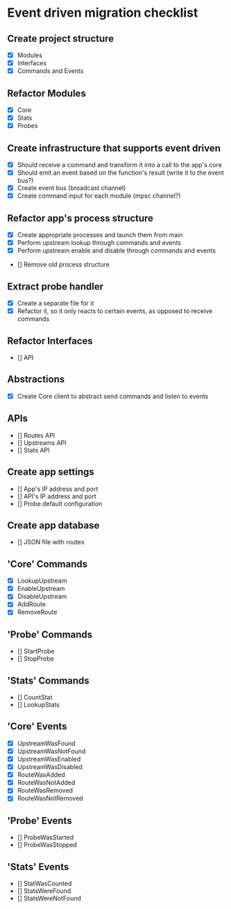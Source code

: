 # Event driven migration checklist

## Create project structure
- [x] Modules
- [x] Interfaces
- [x] Commands and Events

## Refactor Modules
- [x] Core
- [x] Stats
- [x] Probes

## Create infrastructure that supports event driven
- [x] Should receive a command and transform it into a call to the app's core
- [x] Should emit an event based on the function's result (write it to the event bus?)
- [x] Create event bus (broadcast channel)
- [x] Create command input for each module (mpsc channel?)

## Refactor app's process structure
- [x] Create appropriate processes and launch them from main
- [x] Perform upstream lookup through commands and events
- [x] Perform upstream enable and disable through commands and events
- [] Remove old process structure

## Extract probe handler
- [x] Create a separate file for it
- [x] Refactor it, so it only reacts to certain events, as opposed to receive commands

## Refactor Interfaces
- [] API

## Abstractions
- [x] Create Core client to abstract send commands and listen to events

## APIs
- [] Routes API
- [] Upstreams API
- [] Stats API

## Create app settings
- [] App's IP address and port
- [] API's IP address and port
- [] Probe default configuration

## Create app database
- [] JSON file with routes

## 'Core' Commands
- [x] LookupUpstream
- [x] EnableUpstream
- [x] DisableUpstream
- [x] AddRoute
- [x] RemoveRoute

## 'Probe' Commands
- [] StartProbe
- [] StopProbe

## 'Stats' Commands
- [] CountStat
- [] LookupStats

## 'Core' Events
- [x] UpstreamWasFound
- [x] UpstreamWasNotFound
- [x] UpstreamWasEnabled
- [x] UpstreamWasDisabled
- [x] RouteWasAdded
- [x] RouteWasNotAdded
- [x] RouteWasRemoved
- [x] RouteWasNotRemoved

## 'Probe' Events
- [] ProbeWasStarted
- [] ProbeWasStopped

## 'Stats' Events
- [] StatWasCounted
- [] StatsWereFound
- [] StatsWereNotFound